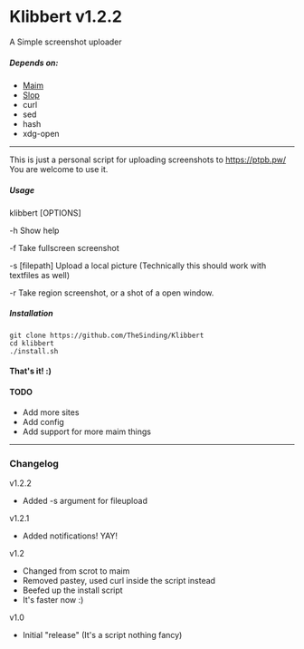 # Klibbert v1.2.2
A Simple screenshot uploader

##### Depends on:
+ [Maim](https://github.com/naelstrof/maim)
+ [Slop](https://github.com/naelstrof/slop)
+ curl
+ sed
+ hash
+ xdg-open

---

This is just a personal script for uploading screenshots to https://ptpb.pw/   
You are welcome to use it.

##### Usage
klibbert [OPTIONS]

-h Show help

-f Take fullscreen screenshot

-s [filepath] Upload a local picture (Technically this should work with textfiles as well)

-r Take region screenshot, or a shot of a open window.


##### Installation
```
git clone https://github.com/TheSinding/Klibbert
cd klibbert
./install.sh
```

#### That's it! :) 


#### TODO 
+ Add more sites 
+ Add config
+ Add support for more maim things


---


### Changelog

v1.2.2
+ Added -s argument for fileupload

v1.2.1

+ Added notifications! YAY!

v1.2

+ Changed from scrot to maim
+ Removed pastey, used curl inside the script instead
+ Beefed up the install script
+ It's faster now :)

v1.0

+ Initial "release" (It's a script nothing fancy)
